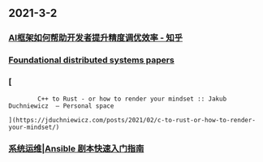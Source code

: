 
## 2021-3-2

### [AI框架如何帮助开发者提升精度调优效率 - 知乎](https://zhuanlan.zhihu.com/p/353715732)

### [ Foundational distributed systems papers](http://muratbuffalo.blogspot.com/2021/02/foundational-distributed-systems-papers.html)

### [
        
            C++ to Rust - or how to render your mindset :: Jakub Duchniewicz  — Personal space
        
    ](https://jduchniewicz.com/posts/2021/02/c-to-rust-or-how-to-render-your-mindset/)

### [系统运维|Ansible 剧本快速入门指南](https://linux.cn/article-13167-1.html)
